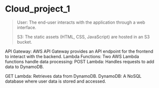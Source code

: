 ﻿# Cloud_project_1
>User: The end-user interacts with the application through a web interface.
>
>
>S3: The static assets (HTML, CSS, JavaScript) are hosted in an S3 bucket.
>
>
API Gateway: AWS API Gateway provides an API endpoint for the frontend to interact with the backend.
Lambda Functions: Two AWS Lambda functions handle data processing:
POST Lambda: Handles requests to add data to DynamoDB.


GET Lambda: Retrieves data from DynamoDB.
DynamoDB: A NoSQL database where user data is stored and accessed.

